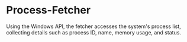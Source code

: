 # Process-Fetcher
Using the Windows API, the fetcher accesses the system's process list, collecting details such as process ID, name, memory usage, and status.
